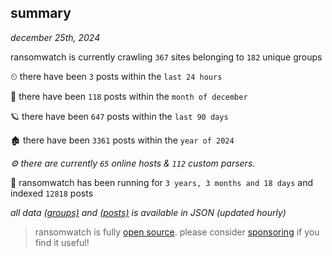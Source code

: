 
## summary
_december 25th, 2024_

ransomwatch is currently crawling `367` sites belonging to `182` unique groups

⏲ there have been `3` posts within the `last 24 hours`

🦈 there have been `118` posts within the `month of december`

🪐 there have been `647` posts within the `last 90 days`

🏚 there have been `3361` posts within the `year of 2024`

_⚙️ there are currently `65` online hosts & `112` custom parsers._

🦕 ransomwatch has been running for `3 years, 3 months and 18 days` and indexed `12818` posts

_all data  [(groups)](http://https://dataleak.hopeless99.top//groups) and [(posts)](http://https://dataleak.hopeless99.top//posts) is available in JSON (updated hourly)_

> ransomwatch is fully [open source](https://github.com/joshhighet/ransomwatch#ransomwatch--). please consider [sponsoring](https://github.com/sponsors/joshhighet) if you find it useful!
